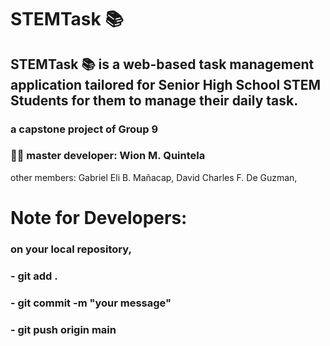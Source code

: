 # STEMTask :books:
## STEMTask :books: is a web-based task management application tailored for Senior High School STEM Students for them to manage their daily task.
### a capstone project of Group 9
### :man_technologist: master developer: Wion M. Quintela
other members:
Gabriel Eli B. Mañacap,
David Charles F. De Guzman,


# Note for Developers:
### on your local repository,
### - git add . 
### - git commit -m "your message"
### - git push origin main 

<!--
**stemtaskmanagement/stemtaskmanagement** is a ✨ _special_ ✨ repository because its `README.md` (this file) appears on your GitHub profile.

Here are some ideas to get you started:

- 🔭 I’m currently working on ...
- 🌱 I’m currently learning ...
- 👯 I’m looking to collaborate on ...
- 🤔 I’m looking for help with ...
- 💬 Ask me about ...
- 📫 How to reach me: ...
- 😄 Pronouns: ...
- ⚡ Fun fact: ...
-->
